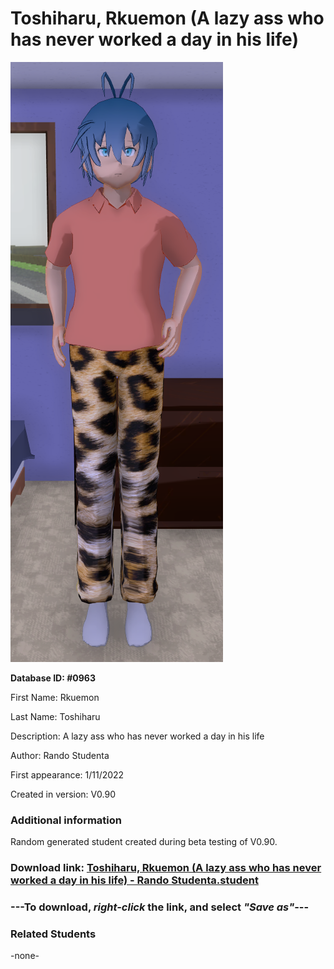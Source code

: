 # Toshiharu, Rkuemon (A lazy ass who has never worked a day in his life)

<img src="../../Files/Images/Toshiharu, Rkuemon (A lazy ass who has never worked a day in his life).png" title="Toshiharu, Rkuemon (A lazy ass who has never worked a day in his life) - Rando Studenta">

**Database ID: #0963**

First Name: Rkuemon

Last Name: Toshiharu

Description: A lazy ass who has never worked a day in his life

Author: Rando Studenta

First appearance: 1/11/2022

Created in version: V0.90

### Additional information

Random generated student created during beta testing of V0.90.

### Download link: <a href="https://raw.githubusercontent.com/Arbiter1223/Daigaku-Gurashi-Custom-Students/master/Files/Student%20Files/Toshiharu%2C%20Rkuemon%20(A%20lazy%20ass%20who%20has%20never%20worked%20a%20day%20in%20his%20life)%20-%20Rando%20Studenta.student">Toshiharu, Rkuemon (A lazy ass who has never worked a day in his life) - Rando Studenta.student</a>

### ---**To download, _right-click_ the link, and select _"Save as"_**---

### Related Students

-none-
